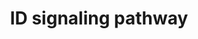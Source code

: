 ---
annotations:
- id: PW:0001372
  parent: regulatory pathway
  type: Pathway Ontology
  value: Inhibitor of DNA binding signaling pathway
authors:
- A.Pandey
- MaintBot
- AlexanderPico
- Christine Chichester
- Eweitz
citedin:
- link: 10.1016/j.forsciint.2016.06.027
  title: Simultaneous time course analysis of multiple markers based on DNA microarray
    in incised wound in skeletal muscle for wound aging (2016)
description: 'Inhibitor of DNA binding (ID) proteins are members of the helix-loop-helix
  (HLH) family of proteins which lack a DNA binding domain themselves but bind to
  other family members inhibiting their DNA binding capacity. This family of proteins
  is comprised of IDs 1, 2, 3 and 4. They can be stimulated by ligands such as the
  Vascular Endothelial Growth Factor (VEGF), TGF beta and the T cell receptor.  Source:
  NetPath http://www.netpath.org/pathways?path_id=NetPath_5'
last-edited: 2021-12-23
organisms:
- Mus musculus
redirect_from:
- /index.php/Pathway:WP512
- /instance/WP512
- /instance/WP512_r120690
revision: r120690
schema-jsonld:
- '@context': https://schema.org/
  '@id': https://wikipathways.github.io/pathways/WP512.html
  '@type': Dataset
  creator:
    '@type': Organization
    name: WikiPathways
  description: 'Inhibitor of DNA binding (ID) proteins are members of the helix-loop-helix
    (HLH) family of proteins which lack a DNA binding domain themselves but bind to
    other family members inhibiting their DNA binding capacity. This family of proteins
    is comprised of IDs 1, 2, 3 and 4. They can be stimulated by ligands such as the
    Vascular Endothelial Growth Factor (VEGF), TGF beta and the T cell receptor.  Source:
    NetPath http://www.netpath.org/pathways?path_id=NetPath_5'
  keywords:
  - Acvrl1
  - Atf3
  - Bmp2
  - Bmp6
  - Bmpr2
  - Ccna2
  - Ccne1
  - Cd40lg
  - Cdk2
  - Ctnnb1
  - Egf
  - Elk1
  - Elk3
  - Elk4
  - Flt1
  - Hes1
  - Id1
  - Id2
  - Id3
  - Id4
  - Igf1
  - Igf1r
  - Irs1
  - Kdr
  - LCK
  - Msc
  - Myf5
  - Myf6
  - Myod1
  - Myog
  - Nfkb1
  - Ngf
  - Pax2
  - Pax5
  - Pax8
  - Psmd4
  - RAS
  - Rb1
  - Rbl1
  - Rbl2
  - Rela
  - Smad1
  - Smad3
  - Smad4
  - Smad5
  - Srebf1
  - Tcf12
  - Tcf7l2
  - Tcfe2a
  - Tert
  - Tgif1
  - Vegfa
  license: CC0
  name: ID signaling pathway
seo: CreativeWork
title: ID signaling pathway
wpid: WP512
---